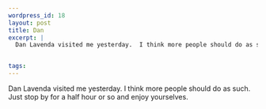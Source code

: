 ```yaml
--- 
wordpress_id: 18
layout: post
title: Dan
excerpt: |
  Dan Lavenda visited me yesterday.  I think more people should do as such.  Just stop by for a half hour or so and enjoy yourselves.


tags: 
---
```


Dan Lavenda visited me yesterday.  I think more people should do as such.  Just stop by for a half hour or so and enjoy yourselves.
